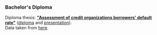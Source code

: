 ### Bachelor's Diploma
Diploma thesis: [**"Assessment of credit organizations borrowers' default rate"**](https://github.com/dayyass/bachelor_diploma/blob/main/diploma.pdf) ([diploma](https://github.com/dayyass/bachelor_diploma/blob/main/diploma.pdf) and [presentation](https://github.com/dayyass/bachelor_diploma/blob/main/presentation.pdf)).<br>
Data taken from [here](https://www.kaggle.com/c/home-credit-default-risk).
